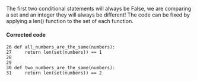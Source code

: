The first two conditional statements will always be False, we are comparing a set and an integer they will always be different!
The code can be fixed by applying a len() function to the set of each function.
#### Corrected code
```
26 def all_numbers_are_the_same(numbers):
27     return len(set(numbers)) == 1
28
29
30 def two_numbers_are_the_same(numbers):
31     return len(set(numbers)) == 2
```
